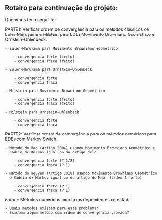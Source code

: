 ## Roteiro para continuação do projeto:

Queremos ter o seguinte:

PARTE1: Verificar ordem de convergência para os métodos clássicos
de Euler-Maruyama e Milstein para EDEs Movimento Browniano 
Geométrico e Ornstein-Uhlenbeck.

    - Euler-Maruyama para Movimento Browniano Geométrico
  
        - convergencia forte (feito)
        - convergencia fraca (feito)

    - Euler-Maruyama para Ornstein–Uhlenbeck

        - convergencia forte
        - convergencia fraca

    - Milstein para Movimento Browniano Geométrico

        - convergencia forte (feito)
        - convergencia fraca (feito)

    - Milstein para Ornstein–Uhlenbeck

        - convergencia forte 
        - convergencia fraca

PARTE2: Verificar ordem de convergência para os métodos numéricos
para EDEs com Markov Switch.

    - Método do Mao (Artigo 2004) usando Movimento Browniano Geométrico e
      Cadeia de Markov igual ao do artigo dele. 

        - convergencia forte (? 1/2)
        - convergencia fraca (? 1)

    - Método do Nguyen (Artigo 2018) usando Movimento Browniano Geométrico
      e Cadeia de Markov igual ao do artigo do Mao. (ordem 1 forte)

        - convergencia forte (? 1)
        - convergencia fraca (? 1)

*Futuro*: Métodos numéricos com taxas dependentes de estado!

    - Quais métodos existem para este problema?
    - Existem algum método com ordem de convergencia provada?




        

